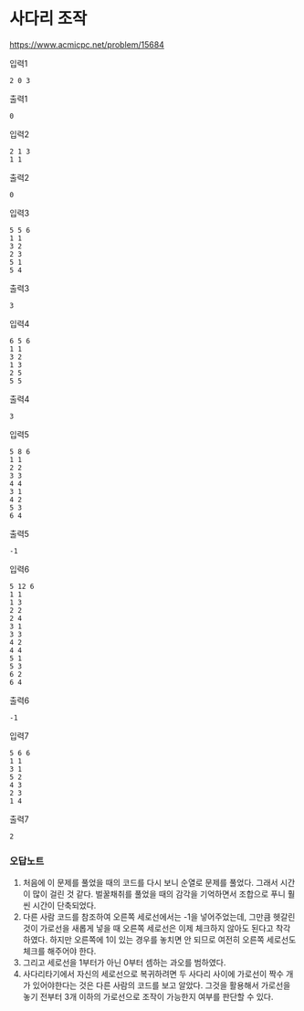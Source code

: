 # 사다리 조작
https://www.acmicpc.net/problem/15684  

입력1
```text
2 0 3
```
출력1
```text
0
```
입력2
```text
2 1 3
1 1
```
출력2
```text
0
```
입력3
```text
5 5 6
1 1
3 2
2 3
5 1
5 4
```
출력3
```text
3
```
입력4
```text
6 5 6
1 1
3 2
1 3
2 5
5 5
```
출력4
```text
3
```
입력5
```text
5 8 6
1 1
2 2
3 3
4 4
3 1
4 2
5 3
6 4
```
출력5
```text
-1
```
입력6
```text
5 12 6
1 1
1 3
2 2
2 4
3 1
3 3
4 2
4 4
5 1
5 3
6 2
6 4
```
출력6
```text
-1
```
입력7
```text
5 6 6
1 1
3 1
5 2
4 3
2 3
1 4
```
출력7
```text
2
```

### 오답노트
1. 처음에 이 문제를 풀었을 때의 코드를 다시 보니 순열로 문제를 풀었다. 그래서 시간이 많이 걸린 것 같다. 벌꿀채취를 풀었을 때의 감각을 기억하면서 조합으로 푸니 훨씬 시간이 단축되었다.
2. 다른 사람 코드를 참조하여 오른쪽 세로선에서는 -1을 넣어주었는데, 그만큼 헷갈린 것이 가로선을 새롭게 넣을 때 오른쪽 세로선은 이제 체크하지 않아도 된다고 착각하였다. 하지만 오른쪽에 1이 있는 경우를 놓치면 안 되므로 여전히 오른쪽 세로선도 체크를 해주어야 한다.
3. 그리고 세로선을 1부터가 아닌 0부터 셈하는 과오를 범하였다.
4. 사다리타기에서 자신의 세로선으로 복귀하려면 두 사다리 사이에 가로선이 짝수 개가 있어야한다는 것은 다른 사람의 코드를 보고 알았다. 그것을 활용해서 가로선을 놓기 전부터 3개 이하의 가로선으로 조작이 가능한지 여부를 판단할 수 있다.